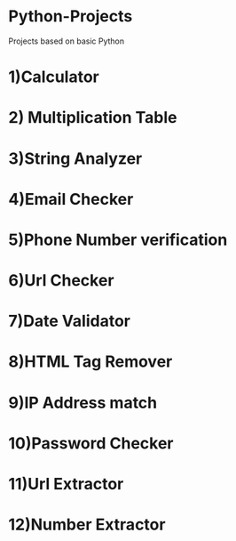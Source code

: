 # Python-Projects
Projects based on basic Python

# 1)Calculator
# 2) Multiplication Table
# 3)String Analyzer
# 4)Email Checker
# 5)Phone Number verification
# 6)Url Checker
# 7)Date Validator
# 8)HTML Tag Remover
# 9)IP Address match
# 10)Password Checker
# 11)Url Extractor
# 12)Number Extractor
